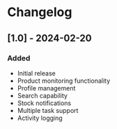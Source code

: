 # Changelog

## [1.0] - 2024-02-20
### Added
- Initial release
- Product monitoring functionality
- Profile management
- Search capability
- Stock notifications
- Multiple task support
- Activity logging 